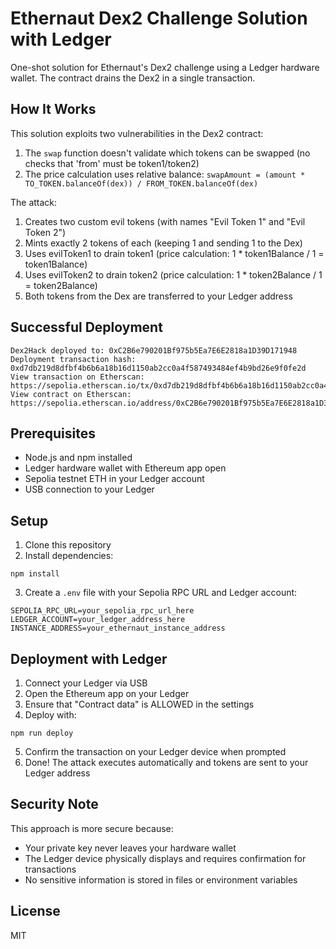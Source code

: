 # Ethernaut Dex2 Challenge Solution with Ledger

One-shot solution for Ethernaut's Dex2 challenge using a Ledger hardware wallet. The contract drains the Dex2 in a single transaction.

## How It Works

This solution exploits two vulnerabilities in the Dex2 contract:

1. The `swap` function doesn't validate which tokens can be swapped (no checks that 'from' must be token1/token2)
2. The price calculation uses relative balance: `swapAmount = (amount * TO_TOKEN.balanceOf(dex)) / FROM_TOKEN.balanceOf(dex)`

The attack:
1. Creates two custom evil tokens (with names "Evil Token 1" and "Evil Token 2")
2. Mints exactly 2 tokens of each (keeping 1 and sending 1 to the Dex)
3. Uses evilToken1 to drain token1 (price calculation: 1 * token1Balance / 1 = token1Balance)
4. Uses evilToken2 to drain token2 (price calculation: 1 * token2Balance / 1 = token2Balance)
5. Both tokens from the Dex are transferred to your Ledger address

## Successful Deployment

```
Dex2Hack deployed to: 0xC2B6e790201Bf975b5Ea7E6E2818a1D39D171948
Deployment transaction hash: 0xd7db219d8dfbf4b6b6a18b16d1150ab2cc0a4f587493484ef4b9bd26e9f0fe2d
View transaction on Etherscan: https://sepolia.etherscan.io/tx/0xd7db219d8dfbf4b6b6a18b16d1150ab2cc0a4f587493484ef4b9bd26e9f0fe2d
View contract on Etherscan: https://sepolia.etherscan.io/address/0xC2B6e790201Bf975b5Ea7E6E2818a1D39D171948
```

## Prerequisites

- Node.js and npm installed
- Ledger hardware wallet with Ethereum app open
- Sepolia testnet ETH in your Ledger account
- USB connection to your Ledger

## Setup

1. Clone this repository
2. Install dependencies:
```
npm install
```
3. Create a `.env` file with your Sepolia RPC URL and Ledger account:
```
SEPOLIA_RPC_URL=your_sepolia_rpc_url_here
LEDGER_ACCOUNT=your_ledger_address_here
INSTANCE_ADDRESS=your_ethernaut_instance_address
```

## Deployment with Ledger

1. Connect your Ledger via USB
2. Open the Ethereum app on your Ledger
3. Ensure that "Contract data" is ALLOWED in the settings
4. Deploy with:
```
npm run deploy
```
5. Confirm the transaction on your Ledger device when prompted
6. Done! The attack executes automatically and tokens are sent to your Ledger address

## Security Note

This approach is more secure because:
- Your private key never leaves your hardware wallet
- The Ledger device physically displays and requires confirmation for transactions
- No sensitive information is stored in files or environment variables

## License

MIT
